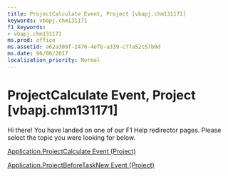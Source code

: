 ```yaml
---
title: ProjectCalculate Event, Project [vbapj.chm131171]
keywords: vbapj.chm131171
f1_keywords:
- vbapj.chm131171
ms.prod: office
ms.assetid: a62a309f-2476-4efb-a339-c77a52c57b9d
ms.date: 06/08/2017
localization_priority: Normal
---
```



# ProjectCalculate Event, Project [vbapj.chm131171]

Hi there! You have landed on one of our F1 Help redirector pages. Please select the topic you were looking for below.

[Application.ProjectCalculate Event (Project)](http://msdn.microsoft.com/library/44dbf3f9-4a7d-2e85-aa63-915ea47af008%28Office.15%29.aspx)

[Application.ProjectBeforeTaskNew Event (Project)](http://msdn.microsoft.com/library/77418f84-1d82-b227-75f8-c688b7bddf82%28Office.15%29.aspx)


